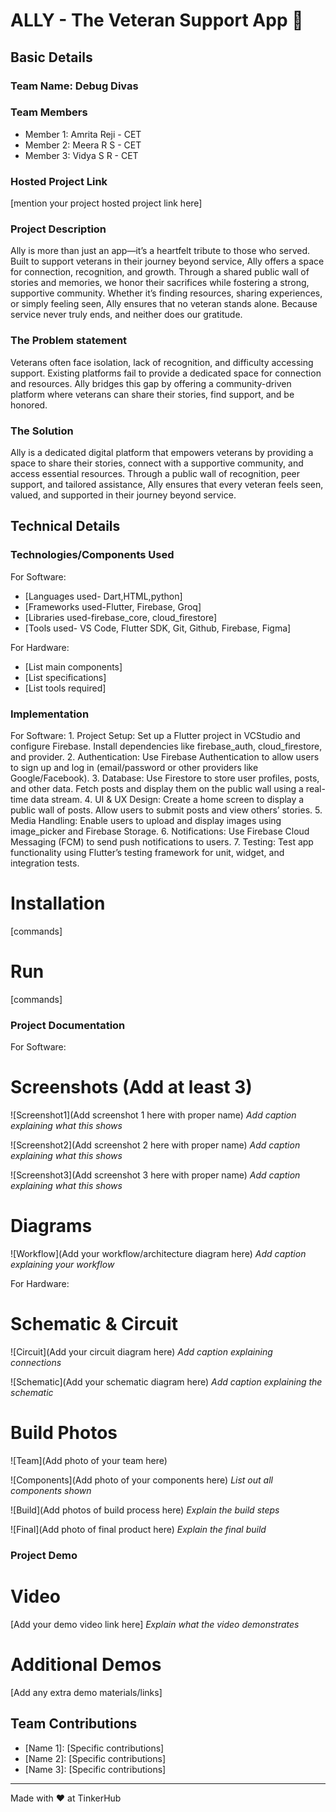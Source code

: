 # ALLY - The Veteran Support App 🎯


## Basic Details
### Team Name: Debug Divas


### Team Members
- Member 1: Amrita Reji - CET
- Member 2: Meera R S - CET
- Member 3: Vidya S R - CET

### Hosted Project Link
[mention your project hosted project link here]

### Project Description
Ally is more than just an app—it’s a heartfelt tribute to those who served. Built to support veterans in their journey beyond service, Ally offers a space for connection, recognition, and growth. Through a shared public wall of stories and memories, we honor their sacrifices while fostering a strong, supportive community. Whether it’s finding resources, sharing experiences, or simply feeling seen, Ally ensures that no veteran stands alone. Because service never truly ends, and neither does our gratitude.


### The Problem statement
Veterans often face isolation, lack of recognition, and difficulty accessing support. Existing platforms fail to provide a dedicated space for connection and resources. Ally bridges this gap by offering a community-driven platform where veterans can share their stories, find support, and be honored.


### The Solution
Ally is a dedicated digital platform that empowers veterans by providing a space to share their stories, connect with a supportive community, and access essential resources. Through a public wall of recognition, peer support, and tailored assistance, Ally ensures that every veteran feels seen, valued, and supported in their journey beyond service.


## Technical Details
### Technologies/Components Used
For Software:
- [Languages used- Dart,HTML,python]
- [Frameworks used-Flutter, Firebase, Groq]
- [Libraries used-firebase_core, cloud_firestore]
- [Tools used- VS Code, Flutter SDK, Git, Github, Firebase, Figma]

For Hardware:
- [List main components]
- [List specifications]
- [List tools required]

### Implementation
For Software: 1. Project Setup:
Set up a Flutter project in VCStudio and configure Firebase.
Install dependencies like firebase_auth, cloud_firestore, and provider.
2. Authentication:
Use Firebase Authentication to allow users to sign up and log in (email/password or other providers like Google/Facebook).
3. Database:
Use Firestore to store user profiles, posts, and other data.
Fetch posts and display them on the public wall using a real-time data stream.
4. UI & UX Design:
Create a home screen to display a public wall of posts.
Allow users to submit posts and view others’ stories.
5. Media Handling:
Enable users to upload and display images using image_picker and Firebase Storage.
6. Notifications:
Use Firebase Cloud Messaging (FCM) to send push notifications to users.
7. Testing:
Test app functionality using Flutter’s testing framework for unit, widget, and integration tests.
# Installation
[commands]

# Run
[commands]

### Project Documentation
For Software:

# Screenshots (Add at least 3)
![Screenshot1](Add screenshot 1 here with proper name)
*Add caption explaining what this shows*

![Screenshot2](Add screenshot 2 here with proper name)
*Add caption explaining what this shows*

![Screenshot3](Add screenshot 3 here with proper name)
*Add caption explaining what this shows*

# Diagrams
![Workflow](Add your workflow/architecture diagram here)
*Add caption explaining your workflow*

For Hardware:

# Schematic & Circuit
![Circuit](Add your circuit diagram here)
*Add caption explaining connections*

![Schematic](Add your schematic diagram here)
*Add caption explaining the schematic*

# Build Photos
![Team](Add photo of your team here)


![Components](Add photo of your components here)
*List out all components shown*

![Build](Add photos of build process here)
*Explain the build steps*

![Final](Add photo of final product here)
*Explain the final build*

### Project Demo
# Video
[Add your demo video link here]
*Explain what the video demonstrates*

# Additional Demos
[Add any extra demo materials/links]

## Team Contributions
- [Name 1]: [Specific contributions]
- [Name 2]: [Specific contributions]
- [Name 3]: [Specific contributions]

---
Made with ❤️ at TinkerHub
